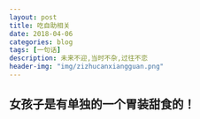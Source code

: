 ```yaml
---
layout: post
title: 吃自助相关
date: 2018-04-06
categories: blog
tags: [一句话]
description: 未来不迎,当时不杂,过往不恋
header-img: "img/zizhucanxiangguan.png"
---
```




## 女孩子是有单独的一个胃装甜食的！




